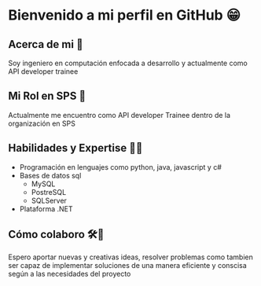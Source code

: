 # Bienvenido a mi perfil en GitHub 😁

## Acerca de mi 👤
Soy ingeniero en computación enfocada a desarrollo y actualmente como API developer trainee

## Mi Rol en SPS 💼
Actualmente me encuentro como API developer Trainee dentro de la organización en SPS
 
## Habilidades y Expertise 🧠💪
* Programación en lenguajes como python, java, javascript y c#
* Bases de datos sql
    * MySQL
    * PostreSQL
    * SQLServer
* Plataforma .NET

## Cómo colaboro 🛠️🧰
Espero aportar nuevas y creativas ideas, resolver problemas como tambien ser capaz de implementar soluciones de una manera eficiente y conscisa según a las necesidades del proyecto

<!--
**ecruzo-sps/ecruzo-sps** is a ✨ _special_ ✨ repository because its `README.md` (this file) appears on your GitHub profile.

Here are some ideas to get you started:

- 🔭 I’m currently working on ...
- 🌱 I’m currently learning ...
- 👯 I’m looking to collaborate on ...
- 🤔 I’m looking for help with ...
- 💬 Ask me about ...
- 📫 How to reach me: ...
- 😄 Pronouns: ...
- ⚡ Fun fact: ...
-->
